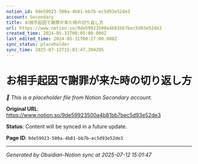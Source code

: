 ```yaml
---
notion_id: 9de59923-500a-4b81-bb7b-ec5d93e52de3
account: Secondary
title: お相手起因で謝罪が来た時の切り返し方
url: https://www.notion.so/9de59923500a4b81bb7bec5d93e52de3
created_time: 2024-05-31T00:05:00.000Z
last_edited_time: 2024-05-31T00:27:00.000Z
sync_status: placeholder
sync_time: 2025-07-12T15:01:47.394295
---
```


# お相手起因で謝罪が来た時の切り返し方

*🔄 This is a placeholder file from Notion Secondary account.*

**Original URL**: https://www.notion.so/9de59923500a4b81bb7bec5d93e52de3

**Status**: Content will be synced in a future update.

**Page ID**: `9de59923-500a-4b81-bb7b-ec5d93e52de3`

---

*Generated by Obsidian-Notion sync at 2025-07-12 15:01:47*
